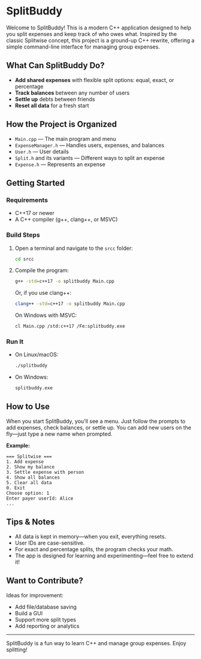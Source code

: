 # SplitBuddy

Welcome to SplitBuddy! This is a modern C++ application designed to help you split expenses and keep track of who owes what. Inspired by the classic Splitwise concept, this project is a ground-up C++ rewrite, offering a simple command-line interface for managing group expenses.

## What Can SplitBuddy Do?
- **Add shared expenses** with flexible split options: equal, exact, or percentage
- **Track balances** between any number of users
- **Settle up** debts between friends
- **Reset all data** for a fresh start

## How the Project is Organized
- `Main.cpp` — The main program and menu
- `ExpenseManager.h` — Handles users, expenses, and balances
- `User.h` — User details
- `Split.h` and its variants — Different ways to split an expense
- `Expense.h` — Represents an expense

## Getting Started

### Requirements
- C++17 or newer
- A C++ compiler (g++, clang++, or MSVC)

### Build Steps
1. Open a terminal and navigate to the `srcc` folder:
   ```sh
   cd srcc
   ```
2. Compile the program:
   ```sh
   g++ -std=c++17 -o splitbuddy Main.cpp
   ```
   Or, if you use clang++:
   ```sh
   clang++ -std=c++17 -o splitbuddy Main.cpp
   ```
   On Windows with MSVC:
   ```sh
   cl Main.cpp /std:c++17 /Fe:splitbuddy.exe
   ```

### Run It
- On Linux/macOS:
  ```sh
  ./splitbuddy
  ```
- On Windows:
  ```sh
  splitbuddy.exe
  ```

## How to Use
When you start SplitBuddy, you'll see a menu. Just follow the prompts to add expenses, check balances, or settle up. You can add new users on the fly—just type a new name when prompted.

**Example:**
```
=== Splitwise ===
1. Add expense
2. Show my balance
3. Settle expense with person
4. Show all balances
5. Clear all data
0. Exit
Choose option: 1
Enter payer userId: Alice
...
```

## Tips & Notes
- All data is kept in memory—when you exit, everything resets.
- User IDs are case-sensitive.
- For exact and percentage splits, the program checks your math.
- The app is designed for learning and experimenting—feel free to extend it!

## Want to Contribute?
Ideas for improvement:
- Add file/database saving
- Build a GUI
- Support more split types
- Add reporting or analytics

---

SplitBuddy is a fun way to learn C++ and manage group expenses. Enjoy splitting! 
